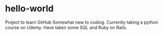 # hello-world
Project to learn GitHub
Somewhat new to coding. Currently taking a python course on Udemy. Have taken some SQL and Ruby on Rails. 
